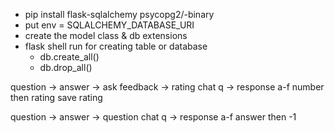 - pip install flask-sqlalchemy psycopg2/-binary
- put env = SQLALCHEMY_DATABASE_URI
- create the model class & db extensions
- flask shell run for creating table or database
	- db.create_all()
	- db.drop_all()

question -> answer -> ask feedback -> rating
chat q -> response a-f
	number then rating
save rating

question -> answer -> question
chat q -> response a-f
	answer then -1

